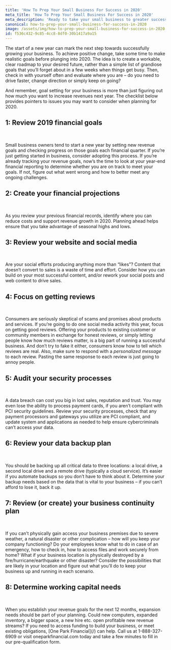```yaml
---
title: 'How To Prep Your Small Business For Success in 2020'
meta_title: 'How To Prep Your Small Business For Success in 2020'
meta_description: 'Ready to take your small business to greater success in 2020? The checklist in this article provides pointers on ways of getting funding, enhancing social media, improving digital security and financial planning.'
canonical: how-to-prep-your-small-business-for-success-in-2020
image: /assets/img/how-to-prep-your-small-business-for-success-in-2020.jpg
id: f536c432-9c85-4cc8-8df0-30b1417a9a15
---
```

<p>The start of a new year can mark the next step towards successfully growing your business. To achieve positive change, take some time to make realistic goals before plunging into 2020. The idea is to create a workable, clear roadmap to your desired future, rather than a simple list of grandiose goals that you&rsquo;ll forget about in a few weeks when things get busy. Then, check in with yourself often and evaluate where you are &ndash; do you need to drive faster, change direction or simply keep on going?</p>
<p>And remember, goal setting for your business is more than just figuring out how much you want to increase revenues next year. The checklist below provides pointers to issues you may want to consider when planning for 2020.</p>

## 1: Review 2019 financial goals
<br />
<p>Small business owners tend to start a new year by setting new revenue goals and checking progress on those goals each financial quarter. If you&rsquo;re just getting started in business, consider adopting this process. If you&rsquo;re already tracking your revenue goals, now&rsquo;s the time to look at your year-end financial reporting to determine whether you are on track to meet your goals. If not, figure out what went wrong and how to better meet any ongoing challenges.</p>

## 2: Create your financial projections
<br />
<p>As you review your previous financial records, identify where you can reduce costs and support revenue growth in 2020. Planning ahead helps ensure that you take advantage of seasonal highs and lows.</p>

## 3: Review your website and social media
<br />
<p>Are your social efforts producing anything more than &ldquo;likes&rdquo;? Content that doesn&rsquo;t convert to sales is a waste of time and effort. Consider how you can build on your most successful content, and/or rework your social posts and web content to drive sales.</p>

## 4: Focus on getting reviews
<br />
<p>Consumers are seriously skeptical of scams and promises about products and services. If you&rsquo;re going to do one social media activity this year, focus on getting good reviews. Offering your products to existing customer or community members in exchange for honest reviews, or simply letting people know how much reviews matter, is a big part of running a successful business. And don&rsquo;t try to fake it either, consumers know how to tell which reviews are real. Also, make sure to respond with a <em>personalized message</em> to each review. Pasting the same response to each review is just going to annoy people.</p>

## 5: Audit your security processes
<br />
<p>A data breach can cost you big in lost sales, reputation and trust. You may even lose the ability to process payment cards, if you aren&rsquo;t compliant with PCI security guidelines. Review your security processes, check that any payment processors and gateways you utilize are PCI compliant, and update system and applications as needed to help ensure cybercriminals can&rsquo;t access your data.</p>

## 6: Review your data backup plan
<br />
<p>You should be backing up all critical data to three locations: a local drive, a second local drive and a remote drive (typically a cloud service). It&rsquo;s easier if you automate backups so you don&rsquo;t have to think about it. Determine your backup needs based on the data that is vital to your business &ndash; if you can&rsquo;t afford to lose it, back it up.</p>

## 7: Review (or create) your business continuity plan
<br />
<p>If you can&rsquo;t physically gain access your business premises due to severe weather, a natural disaster or other complication &ndash; how will you keep your company functioning? Do your employees know what to do in case of an emergency, how to check in, how to access files and work securely from home? What if your business location is physically destroyed by a fire/hurricane/earthquake or other disaster? Consider the possibilities that are likely in your location and figure out what you&rsquo;ll do to keep your business up and running in each scenario.</p>

## 8: Determine working capital needs
<br />
<p>When you establish your revenue goals for the next 12 months, expansion needs should be part of your planning. Could new computers, expanded inventory, a bigger space, a new hire etc. open profitable new revenue streams? If you need to access funding to build your business, or meet existing obligations, [One Park Financial](/) can help. Call us at 1-888-327-6909 or visit oneparkfinancial.com today and take a few minutes to fill in our pre-qualification form.</p>
